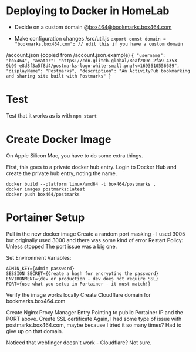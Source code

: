 # Deploying to Docker in HomeLab

- Decide on a custom domain
  @box464@bookmarks.box464.com

- Make configuration changes
  /src/util.js
  `export const domain = "bookmarks.box464.com"; // edit this if you have a custom domain`

/account.json (copied from /account.json.example)
`{
  "username": "box464",
  "avatar": "https://cdn.glitch.global/8eaf209c-2fa9-4353-9b99-e8d8f3a5f8d4/postmarks-logo-white-small.png?v=1693610556689",
  "displayName": "Postmarks",
  "description": "An ActivityPub bookmarking and sharing site built with Postmarks"
}`

# Test

Test that it works as is with `npm start`

# Create Docker Image

On Apple Silicon Mac, you have to do some extra things.

First, this goes to a private docker hub entry.
Login to Docker Hub and create the private hub entry, noting the name.

```
docker build --platform linux/amd64 -t box464/postmarks .
docker images postmarks:latest
docker push box464/postmarks
```

# Portainer Setup

Pull in the new docker image
Create a random port masking - I used 3005 but originally used 3000 and there was some kind of error
Restart Policy: Unless stopped
The port issue was a big one.

Set Environment Variables:

```
ADMIN_KEY={Admin password}
SESSION_SECRET={Create a hash for encrypting the password}
ENVIRONMENT={dev or production - dev does not require SSL}
PORT={use what you setup in Portainer - it must match!}
```

Verify the image works locally
Create Cloudflare domain for bookmarks.box464.com

Create Nginx Proxy Manager Entry
Pointing to public Portainer IP and the PORT above.
Create SSL certificate
Again, I had some type of issue with postmarks.box464.com, maybe because I tried it so many times? Had to give up on that domain.

Noticed that webfinger doesn't work - Cloudflare? Not sure.
